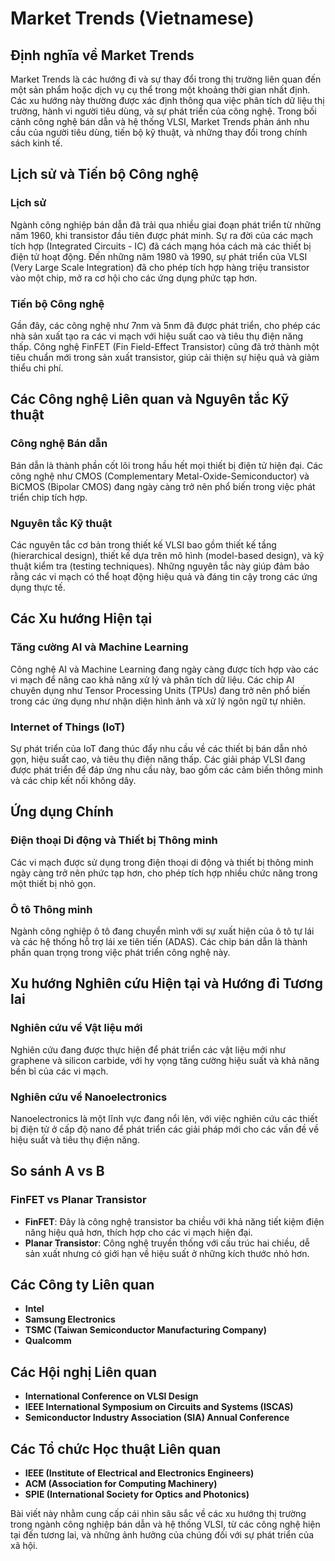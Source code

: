 # Market Trends (Vietnamese)

## Định nghĩa về Market Trends

Market Trends là các hướng đi và sự thay đổi trong thị trường liên quan đến một sản phẩm hoặc dịch vụ cụ thể trong một khoảng thời gian nhất định. Các xu hướng này thường được xác định thông qua việc phân tích dữ liệu thị trường, hành vi người tiêu dùng, và sự phát triển của công nghệ. Trong bối cảnh công nghệ bán dẫn và hệ thống VLSI, Market Trends phản ánh nhu cầu của người tiêu dùng, tiến bộ kỹ thuật, và những thay đổi trong chính sách kinh tế.

## Lịch sử và Tiến bộ Công nghệ

### Lịch sử

Ngành công nghiệp bán dẫn đã trải qua nhiều giai đoạn phát triển từ những năm 1960, khi transistor đầu tiên được phát minh. Sự ra đời của các mạch tích hợp (Integrated Circuits - IC) đã cách mạng hóa cách mà các thiết bị điện tử hoạt động. Đến những năm 1980 và 1990, sự phát triển của VLSI (Very Large Scale Integration) đã cho phép tích hợp hàng triệu transistor vào một chip, mở ra cơ hội cho các ứng dụng phức tạp hơn.

### Tiến bộ Công nghệ

Gần đây, các công nghệ như 7nm và 5nm đã được phát triển, cho phép các nhà sản xuất tạo ra các vi mạch với hiệu suất cao và tiêu thụ điện năng thấp. Công nghệ FinFET (Fin Field-Effect Transistor) cũng đã trở thành một tiêu chuẩn mới trong sản xuất transistor, giúp cải thiện sự hiệu quả và giảm thiểu chi phí.

## Các Công nghệ Liên quan và Nguyên tắc Kỹ thuật

### Công nghệ Bán dẫn

Bán dẫn là thành phần cốt lõi trong hầu hết mọi thiết bị điện tử hiện đại. Các công nghệ như CMOS (Complementary Metal-Oxide-Semiconductor) và BiCMOS (Bipolar CMOS) đang ngày càng trở nên phổ biến trong việc phát triển chip tích hợp.

### Nguyên tắc Kỹ thuật

Các nguyên tắc cơ bản trong thiết kế VLSI bao gồm thiết kế tầng (hierarchical design), thiết kế dựa trên mô hình (model-based design), và kỹ thuật kiểm tra (testing techniques). Những nguyên tắc này giúp đảm bảo rằng các vi mạch có thể hoạt động hiệu quả và đáng tin cậy trong các ứng dụng thực tế.

## Các Xu hướng Hiện tại

### Tăng cường AI và Machine Learning

Công nghệ AI và Machine Learning đang ngày càng được tích hợp vào các vi mạch để nâng cao khả năng xử lý và phân tích dữ liệu. Các chip AI chuyên dụng như Tensor Processing Units (TPUs) đang trở nên phổ biến trong các ứng dụng như nhận diện hình ảnh và xử lý ngôn ngữ tự nhiên.

### Internet of Things (IoT)

Sự phát triển của IoT đang thúc đẩy nhu cầu về các thiết bị bán dẫn nhỏ gọn, hiệu suất cao, và tiêu thụ điện năng thấp. Các giải pháp VLSI đang được phát triển để đáp ứng nhu cầu này, bao gồm các cảm biến thông minh và các chip kết nối không dây.

## Ứng dụng Chính

### Điện thoại Di động và Thiết bị Thông minh

Các vi mạch được sử dụng trong điện thoại di động và thiết bị thông minh ngày càng trở nên phức tạp hơn, cho phép tích hợp nhiều chức năng trong một thiết bị nhỏ gọn.

### Ô tô Thông minh

Ngành công nghiệp ô tô đang chuyển mình với sự xuất hiện của ô tô tự lái và các hệ thống hỗ trợ lái xe tiên tiến (ADAS). Các chip bán dẫn là thành phần quan trọng trong việc phát triển công nghệ này.

## Xu hướng Nghiên cứu Hiện tại và Hướng đi Tương lai

### Nghiên cứu về Vật liệu mới

Nghiên cứu đang được thực hiện để phát triển các vật liệu mới như graphene và silicon carbide, với hy vọng tăng cường hiệu suất và khả năng bền bỉ của các vi mạch.

### Nghiên cứu về Nanoelectronics

Nanoelectronics là một lĩnh vực đang nổi lên, với việc nghiên cứu các thiết bị điện tử ở cấp độ nano để phát triển các giải pháp mới cho các vấn đề về hiệu suất và tiêu thụ điện năng.

## So sánh A vs B

### FinFET vs Planar Transistor

- **FinFET**: Đây là công nghệ transistor ba chiều với khả năng tiết kiệm điện năng hiệu quả hơn, thích hợp cho các vi mạch hiện đại.
- **Planar Transistor**: Công nghệ truyền thống với cấu trúc hai chiều, dễ sản xuất nhưng có giới hạn về hiệu suất ở những kích thước nhỏ hơn.

## Các Công ty Liên quan

- **Intel**
- **Samsung Electronics**
- **TSMC (Taiwan Semiconductor Manufacturing Company)**
- **Qualcomm**

## Các Hội nghị Liên quan

- **International Conference on VLSI Design**
- **IEEE International Symposium on Circuits and Systems (ISCAS)**
- **Semiconductor Industry Association (SIA) Annual Conference**

## Các Tổ chức Học thuật Liên quan

- **IEEE (Institute of Electrical and Electronics Engineers)**
- **ACM (Association for Computing Machinery)**
- **SPIE (International Society for Optics and Photonics)**

Bài viết này nhằm cung cấp cái nhìn sâu sắc về các xu hướng thị trường trong ngành công nghiệp bán dẫn và hệ thống VLSI, từ các công nghệ hiện tại đến tương lai, và những ảnh hưởng của chúng đối với sự phát triển của xã hội.